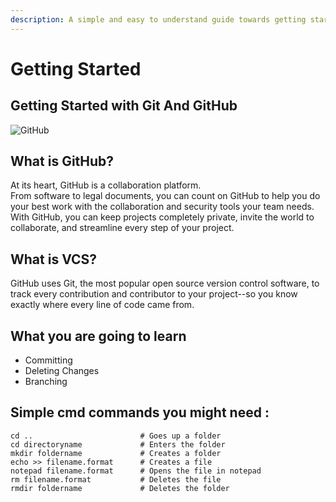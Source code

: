 ```yaml
---
description: A simple and easy to understand guide towards getting started with GitHub
---
```


# Getting Started

## Getting Started with Git And GitHub

![GitHub](https://i.ibb.co/cXW10PW/Logo.jpg)

## What is GitHub?

At its heart, GitHub is a collaboration platform.  
 From software to legal documents, you can count on GitHub to help you do your best work with the collaboration and security tools your team needs. With GitHub, you can keep projects completely private, invite the world to collaborate, and streamline every step of your project.

## What is VCS?

GitHub uses Git, the most popular open source version control software, to track every contribution and contributor to your project--so you know exactly where every line of code came from.

## What you are going to learn

* Committing 
* Deleting Changes
* Branching

## Simple cmd commands you might need :

```text
cd ..                        # Goes up a folder
cd directoryname             # Enters the folder
mkdir foldername             # Creates a folder
echo >> filename.format      # Creates a file
notepad filename.format      # Opens the file in notepad
rm filename.format           # Deletes the file
rmdir foldername             # Deletes the folder
```

